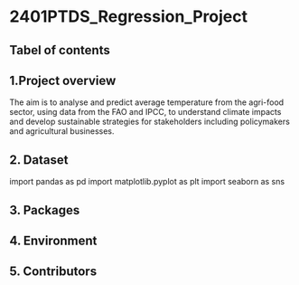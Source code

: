 # 2401PTDS_Regression_Project

## Tabel of contents 

## 1.Project overview

The aim is to analyse and predict average temperature from the agri-food sector, using data from the FAO and IPCC, to understand climate impacts and develop sustainable strategies for stakeholders including policymakers and agricultural businesses.

## 2. Dataset 

import pandas as pd
import matplotlib.pyplot as plt
import seaborn as sns

## 3. Packages 

## 4. Environment

## 5. Contributors 

